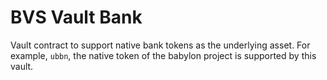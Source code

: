 # BVS Vault Bank

Vault contract to support native bank tokens as the underlying asset.
For example, `ubbn`, the native token of the babylon project is supported by this vault.
